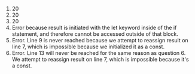 1. 20
2. 20
3. 20
4. Error because result is initiated with the let keyword inside of the if statement, and therefore cannot be accessed outside of that block.
5. Error. Line 9 is never reached because we attempt to reassign result on line 7, which is impossible because we initialized it as a const.
6. Error. Line 13 will never be reached for the same reason as question 6. We attempt to reassign result on line 7, which is impossible because it's a const.
